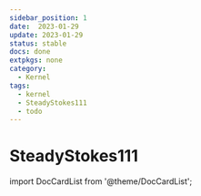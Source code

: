 ```yaml
---
sidebar_position: 1
date:  2023-01-29 
update: 2023-01-29  
status: stable  
docs: done
extpkgs: none 
category:
  - Kernel
tags:
  - kernel
  - SteadyStokes111
  - todo
---
```


# SteadyStokes111

import DocCardList from '@theme/DocCardList';

<DocCardList />
